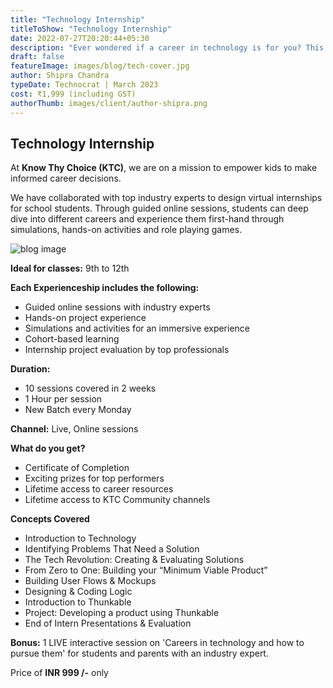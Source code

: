 ```yaml
---
title: "Technology Internship"
titleToShow: "Technology Internship"
date: 2022-07-27T20:20:44+05:30
description: "Ever wondered if a career in technology is for you? This internship will help you find out."
draft: false
featureImage: images/blog/tech-cover.jpg
author: Shipra Chandra
typeDate: Technocrat | March 2023
cost: ₹1,999 (including GST) 
authorThumb: images/client/author-shipra.png
---
```


## Technology Internship

At __Know Thy Choice (KTC)__, we are on a mission to empower kids to make informed career decisions.

We have collaborated with top industry experts to design virtual internships for school students. Through guided online sessions, students can deep dive into different careers and experience them first-hand through simulations, hands-on activities and role playing games.

![blog image](/images/blog/tech-post-1.jpg)


__Ideal for classes:__ 9th to 12th

__Each Experienceship includes the following:__
- Guided online sessions with industry experts 
- Hands-on project experience
- Simulations and activities for an immersive experience
- Cohort-based learning
- Internship project evaluation by top professionals

__Duration:__
- 10 sessions covered in 2 weeks
- 1 Hour per session
- New Batch every Monday

__Channel:__ Live, Online sessions

__What do you get?__
- Certificate of Completion
- Exciting prizes for top performers
- Lifetime access to career resources 
- Lifetime access to KTC Community channels


__Concepts Covered__
- Introduction to Technology 
- Identifying Problems That Need a Solution
- The Tech Revolution: Creating & Evaluating Solutions
- From Zero to One: Building your “Minimum Viable Product”
- Building User Flows & Mockups
- Designing & Coding Logic 
- Introduction to Thunkable
- Project: Developing a product using Thunkable
- End of Intern Presentations & Evaluation


__Bonus:__  1 LIVE interactive session on 'Careers in technology and how to pursue them' for students and parents with an industry expert.

Price of **INR 999 /-** only

<!-- # [Apply Now](https://rzp.io/l/knowthychoice-technology){style=text-align:center} -->
